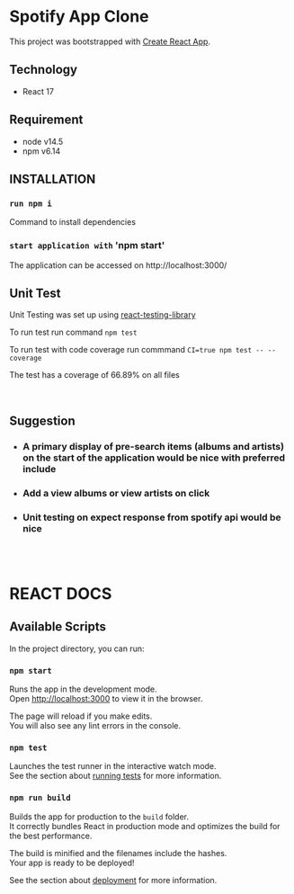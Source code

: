 # Spotify App Clone

This project was bootstrapped with [Create React App](https://github.com/facebook/create-react-app).

## Technology 
* React 17

## Requirement

* node v14.5
* npm v6.14

## INSTALLATION

### `run npm i`
Command to install dependencies

### `start application with` 'npm start'
The application can be accessed on http://localhost:3000/

## Unit Test
Unit Testing was set up using [react-testing-library](https://testing-library.com/docs/react-testing-library/intro/)

To run test run command `npm test`

To run test with code coverage  run commmand `CI=true npm test -- --coverage`

The test has a coverage of 66.89% on all files

<br />

## Suggestion
* ### A primary display of pre-search items (albums and artists) on the start of the application would be nice with preferred include
* ### Add a view albums or view artists on click
* ### Unit testing on expect response from spotify api would be nice


<br />
<br />

# REACT DOCS

## Available Scripts

In the project directory, you can run:

### `npm start`

Runs the app in the development mode.\
Open [http://localhost:3000](http://localhost:3000) to view it in the browser.

The page will reload if you make edits.\
You will also see any lint errors in the console.

### `npm test`

Launches the test runner in the interactive watch mode.\
See the section about [running tests](https://facebook.github.io/create-react-app/docs/running-tests) for more information.

### `npm run build`

Builds the app for production to the `build` folder.\
It correctly bundles React in production mode and optimizes the build for the best performance.

The build is minified and the filenames include the hashes.\
Your app is ready to be deployed!

See the section about [deployment](https://facebook.github.io/create-react-app/docs/deployment) for more information.
